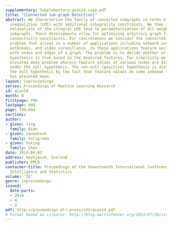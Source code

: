 ```yaml
---
supplementary: Supplementary:qian14-supp.pdf
title: "{Connected Sub-graph Detection}"
abstract: We characterize the family of connected subgraphs in terms of linear matrix
  inequalities (LMI) with additional integrality constraints. We then show that convex
  relaxations of the integral LMI lead to parameterization of all weighted connected
  subgraphs. These developments allow for optimizing arbitrary graph functionals under
  connectivity constraints. For concreteness we consider the connected sub-graph detection
  problem that arises in a number of applications including network intrusion, disease
  outbreaks, and video surveillance. In these applications feature vectors are associated
  with nodes and edges of a graph. The problem is to decide whether or not the null
  hypothesis is true based on the measured features. For simplicity we consider the
  elevated mean problem wherein feature values at various nodes are distributed IID
  under the null hypothesis. The non-null (positive) hypothesis is distinguished from
  the null hypothesis by the fact that feature values on some unknown connected sub-graph
  has elevated mean.
layout: inproceedings
series: Proceedings of Machine Learning Research
id: qian14
month: 0
firstpage: 796
lastpage: 804
page: 796-804
sections: 
author:
- given: Jing
  family: Qian
- given: Venkatesh
  family: Saligrama
- given: Yuting
  family: Chen
date: 2014-04-02
address: Reykjavik, Iceland
publisher: PMLR
container-title: Proceedings of the Seventeenth International Conference on Artificial
  Intelligence and Statistics
volume: '33'
genre: inproceedings
issued:
  date-parts:
  - 2014
  - 4
  - 2
pdf: http://proceedings.mlr.press/v33/qian14.pdf
# Format based on citeproc: http://blog.martinfenner.org/2013/07/30/citeproc-yaml-for-bibliographies/
---
```

